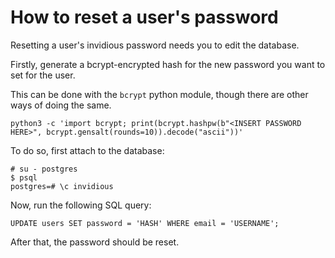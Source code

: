 # How to reset a user's password

Resetting a user's invidious password needs you to edit the database.

Firstly, generate a bcrypt-encrypted hash for the new password you want to set for the user.

This can be done with the `bcrypt` python module, though there are other ways of doing the same.

```
python3 -c 'import bcrypt; print(bcrypt.hashpw(b"<INSERT PASSWORD HERE>", bcrypt.gensalt(rounds=10)).decode("ascii"))'
```

To do so, first attach to the database:
```
# su - postgres
$ psql
postgres=# \c invidious
```

Now, run the following SQL query:
```
UPDATE users SET password = 'HASH' WHERE email = 'USERNAME';
```

After that, the password should be reset.
